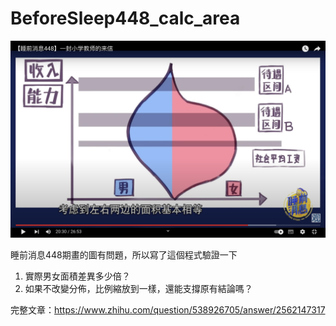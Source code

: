 # BeforeSleep448_calc_area

![](BeforeSleep448_2030_screenshot.png)

睡前消息448期畫的圖有問題，所以寫了這個程式驗證一下

1. 實際男女面積差異多少倍？
2. 如果不改變分佈，比例縮放到一樣，還能支撐原有結論嗎？

完整文章：<https://www.zhihu.com/question/538926705/answer/2562147317>